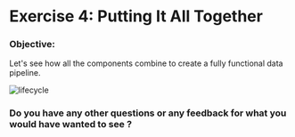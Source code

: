 # Exercise 4: Putting It All Together

### Objective:
Let's see how all the components combine to create a fully functional data pipeline.

![lifecycle](/img/lifecycle.png)



### Do you have any other questions or any feedback for what you would have wanted to see ?
